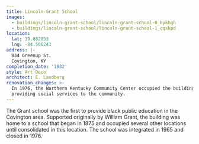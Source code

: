 ```yaml
---
title: Lincoln-Grant School
images:
  - buildings/lincoln-grant-school/lincoln-grant-school-0_bykhgh
  - buildings/lincoln-grant-school/lincoln-grant-school-1_qqxkpd
location:
  lat: 39.082053
  lng: -84.506243
address: |-
  834 Greenup St.
  Covington, KY
completion_date: '1932'
style: Art Deco
architect: E. Landberg
renovation_changes: >-
  In 1976, the Northern Kentucky Community Center occupied the building
  providing social services to the community.
---
```


The Grant school was the first to provide black public education in the Covington area. Supported originally by William Grant, the building was home to a school that began in 1875 and occupied several other locations until consolidated in this location. The school was integrated in 1965 and closed in 1976.
